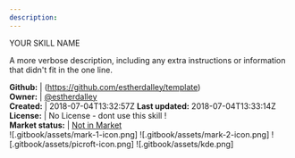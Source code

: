 ```yaml
---
description: 
---
```

YOUR SKILL NAME

A more verbose description, including any extra instructions or
information that didn't fit in the one line.

**Github:** | (https://github.com/estherdalley/template)  
**Owner:** | [@estherdalley](https://github.com/estherdalley)  
**Created:** | 2018-07-04T13:32:57Z  **Last updated:** 2018-07-04T13:33:14Z  
**License:** | No License - dont use this skill !  
**Market status:** | [Not in Market](https://market.mycroft.ai/skill/)  
 ![.gitbook/assets/mark-1-icon.png]  ![.gitbook/assets/mark-2-icon.png]  ![.gitbook/assets/picroft-icon.png]  ![.gitbook/assets/kde.png]  
